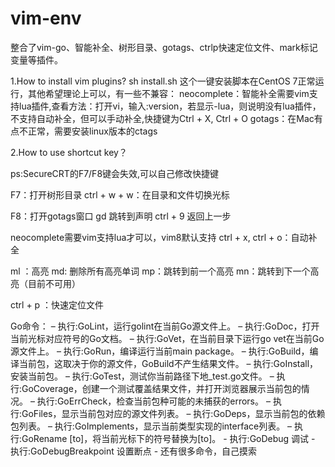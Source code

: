 # vim-env
整合了vim-go、智能补全、树形目录、gotags、ctrlp快速定位文件、mark标记变量等插件。

1.How to install vim plugins?
sh install.sh
这个一键安装脚本在CentOS 7正常运行，其他希望理论上可以，有一些不兼容：
neocomplete：智能补全需要vim支持lua插件,查看方法：打开vi，输入:version，若显示-lua，则说明没有lua插件，不支持自动补全，但可以手动补全,快捷键为Ctrl + X, Ctrl + O
gotags：在Mac有点不正常，需要安装linux版本的ctags

2.How to use shortcut key？

ps:SecureCRT的F7/F8键会失效,可以自己修改快捷键

F7：打开树形目录
	ctrl + w + w：在目录和文件切换光标

F8：打开gotags窗口
	gd 跳转到声明
	ctrl + 9 返回上一步

neocomplete需要vim支持lua才可以，vim8默认支持
ctrl + x, ctrl + o：自动补全

ml ：高亮
md: 删除所有高亮单词
mp：跳转到前一个高亮
mn：跳转到下一个高亮（目前不可用）

ctrl + p ：快速定位文件

Go命令：
    – 执行:GoLint，运行golint在当前Go源文件上。
    – 执行:GoDoc，打开当前光标对应符号的Go文档。
    – 执行:GoVet，在当前目录下运行go vet在当前Go源文件上。
    – 执行:GoRun，编译运行当前main package。
    – 执行:GoBuild，编译当前包，这取决于你的源文件，GoBuild不产生结果文件。
    – 执行:GoInstall，安装当前包。
    – 执行:GoTest，测试你当前路径下地_test.go文件。
    – 执行:GoCoverage，创建一个测试覆盖结果文件，并打开浏览器展示当前包的情况。
    – 执行:GoErrCheck，检查当前包种可能的未捕获的errors。
    – 执行:GoFiles，显示当前包对应的源文件列表。
    – 执行:GoDeps，显示当前包的依赖包列表。
    – 执行:GoImplements，显示当前类型实现的interface列表。
    – 执行:GoRename [to]，将当前光标下的符号替换为[to]。
    - 执行:GoDebug 调试
    - 执行:GoDebugBreakpoint 设置断点
    - 还有很多命令，自己摸索
